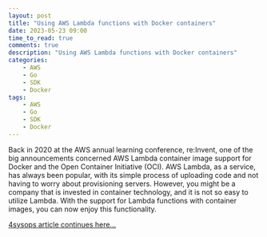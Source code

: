 ```yaml
---
layout: post
title: "Using AWS Lambda functions with Docker containers"
date: 2023-05-23 09:00
time_to_read: true
comments: true
description: "Using AWS Lambda functions with Docker containers"
categories:
    - AWS
    - Go
    - SDK
    - Docker
tags:
    - AWS
    - Go
    - SDK
    - Docker
---
```


Back in 2020 at the AWS annual learning conference, re:Invent, one of the big announcements concerned AWS Lambda container image support 
for Docker and the Open Container Initiative (OCI). AWS Lambda, as a service, has always been popular, with its simple process of 
uploading code and not having to worry about provisioning servers. However, you might be a company that is invested in container technology,
and it is not so easy to utilize Lambda. With the support for Lambda functions with container images, you can now enjoy this functionality.

[4sysops article continues here...](https://4sysops.com/archives/using-aws-lambda-functions-with-docker-containers/)
